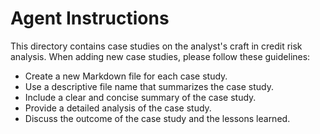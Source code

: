 # Agent Instructions

This directory contains case studies on the analyst's craft in credit risk analysis. When adding new case studies, please follow these guidelines:

- Create a new Markdown file for each case study.
- Use a descriptive file name that summarizes the case study.
- Include a clear and concise summary of the case study.
- Provide a detailed analysis of the case study.
- Discuss the outcome of the case study and the lessons learned.
